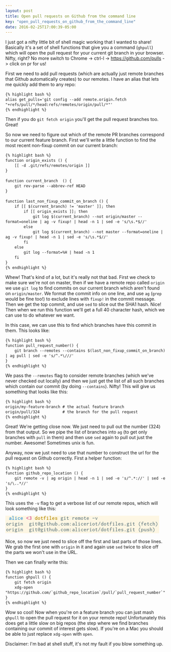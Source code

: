 ```yaml
---
layout: post
title: Open pull requests on Github from the command line
key: "open_pull_requests_on_github_from_the_command_line"
date: 2016-02-25T17:00:39-05:00
---
```


I just got a nifty little bit of shell magic working that I wanted to
share! Basically it's a set of shell functions that give you a command
(`ghpull`) which will open the pull request for your current git branch in
your browser. Nifty, right? No more switch to Chrome -> ctrl-l ->
https://github.com/pulls -> click on pr for us!

First we need to add pull requests (which are actually just remote
branches that Github automatically creates) to our remotes. I have an
alias that lets me quickly add them to any repo:

    {% highlight bash %}
    alias get_pulls='git config --add remote.origin.fetch "+refs/pull/*/head:refs/remotes/origin/pull/*"'
    {% endhighlight %}

Then if you do `git fetch origin` you'll get the pull request branches
too. Great!

So now we need to figure out which of the remote PR branches correspond to
our current feature branch. First we'll write a little function to find
the most recent non-fixup commit on our current branch:

    {% highlight bash %}
    function origin_exists () {
        [[ -d .git/refs/remotes/origin ]]
    }

    function current_branch  () {
        git rev-parse --abbrev-ref HEAD
    }

    function last_non_fixup_commit_on_branch () {
        if [[ $(current_branch) != 'master' ]]; then
            if [[ origin_exists ]]; then
                git log $(current_branch) --not origin/master --format=oneline | ag -v fixup! | head -n 1 | sed -e 's/\s.*$//'
            else
                git log $(current_branch) --not master --format=oneline | ag -v fixup! | head -n 1 | sed -e 's/\s.*$//'
            fi
        else
            git log --format=%H | head -n 1
        fi
    }
    {% endhighlight %}

Whew! That's kind of a lot, but it's really not that bad. First we check
to make sure we're not on master, then if we have a remote repo called
`origin` we use `git log` to find commits on our current branch which
aren't found on `origin/master`. We format the commit info on one line,
and use `ag` (`grep` would be fine too!) to exclude lines with `fixup!` in
the commit message. Then we get the top commit, and use `sed` to slice out
the SHA1 hash. Nice! Then when we run this function we'll get a full 40
character hash, which we can use to do whatever we want.

In this case, we can use this to find which branches have this commit in
them. This looks like:

    {% highlight bash %}
    function pull_request_number() {
        git branch --remotes --contains $(last_non_fixup_commit_on_branch) | ag pull | sed -e 's/^.*\///'
    }
    {% endhighlight %}

We pass the `--remotes` flag to consider remote branches (which we've
never checked out locally) and then we just get the list of all such
branches which contain our commit (by doing `--contains`). Nifty! This
will give us something that looks like this:

    {% highlight bash %}
    origin/my-feature-branch # the actual feature branch
    origin/pull/324          # the branch for the pull request
    {% endhighlight %}

Great! We're getting close now. We just need to pull out the number (324)
from that output. So we pipe the list of branches into `ag` (to get only
branches with `pull` in them) and then use `sed` again to pull out just
the number. Awesome! Sometimes unix is fun.

Anyway, now we just need to use that number to construct the url for the
pull request on Github correctly. First a helper function:

    {% highlight bash %}
    function github_repo_location () {
        git remote -v | ag origin | head -n 1 | sed -e 's/^.*://' | sed -e 's/\..*//'
    }
    {% endhighlight %}

This uses the `-v` flag to get a verbose list of our remote repos, which
will look something like this:

![git remotes](/images/verbose_git_remote.png)

Nice, so now we just need to slice off the first and last parts of those
lines. We grab the first one with `origin` in it and again use `sed` twice
to slice off the parts we won't use in the URL.

Then we can finally write this:

    {% highlight bash %}
    function ghpull () {
        git fetch origin
        xdg-open "https://github.com/`github_repo_location`/pull/`pull_request_number`"
    }
    {% endhighlight %}

Wow so cool! Now when you're on a feature branch you can just mash
`ghpull` to open the pull request for it on your remote repo!
Unfortunately this does get a little slow on big repos (the step where we
find branches containing our commit of interest gets slow). If you're on
a Mac you should be able to just replace `xdg-open` with `open`.

Disclaimer: I'm bad at shell stuff, it's not my fault if you blow
something up.
